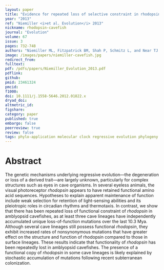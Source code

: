 ```yaml
---
layout: paper
title: "Evidence for repeated loss of selective constraint in rhodopsin of amblyopsid cavefishes (Teleostei: Amblyopsidae)."
year: "2013"
ref: "Niemiller <i>et al. Evolution</i> 2013"
nickname: rhodopsin-cavefish
journal: "Evolution"
volume: 67
issue: 3
pages: 732-748
authors: "Niemiller ML, Fitzpatrick BM, Shah P, Schmitz L, and Near TJ."
image: /images/papers/niemiller-cavefish.jpg
redirect_from: 
fulltext: 
pdf: /pdfs/papers/Niemiller_Evolution_2013.pdf
pdflink: 
github: 
pmid: 23461324
pmcid: 
f1000: 
doi: 10.1111/j.1558-5646.2012.01822.x
dryad_doi: 
altmetric_id: 
figshare: 
category: paper
published: true
embargo: false
peerreview: true
review: false
tags: phylo-application molecular clock regressive evolution phylogeny subterranean
---
```

# Abstract 

The genetic mechanisms underlying regressive evolution—the degeneration or loss of a derived trait—are largely unknown, particularly for complex structures such as eyes in cave organisms. In several eyeless animals, the visual photoreceptor <i>rhodopsin</i> appears to have retained functional amino acid sequences. Hypotheses to explain apparent maintenance of function include weak selection for retention of light-sensing abilities and its pleiotropic roles in circadian rhythms and thermotaxis. In contrast, we show that there has been repeated loss of functional constraint of <i>rhodopsin</i> in amblyopsid cavefishes, as at least three cave lineages have independently accumulated unique loss-of-function mutations over the last 10.3 Mya. Although several cave lineages still possess functional <i>rhodopsin</i>, they exhibit increased rates of nonsynonymous mutations that have greater effect on the structure and function of rhodopsin compared to those in surface lineages. These results indicate that functionality of <i>rhodopsin</i> has been repeatedly lost in amblyopsid cavefishes. The presence of a functional copy of <i>rhodopsin</i> in some cave lineages is likely explained by stochastic accumulation of mutations following recent subterranean colonization.

